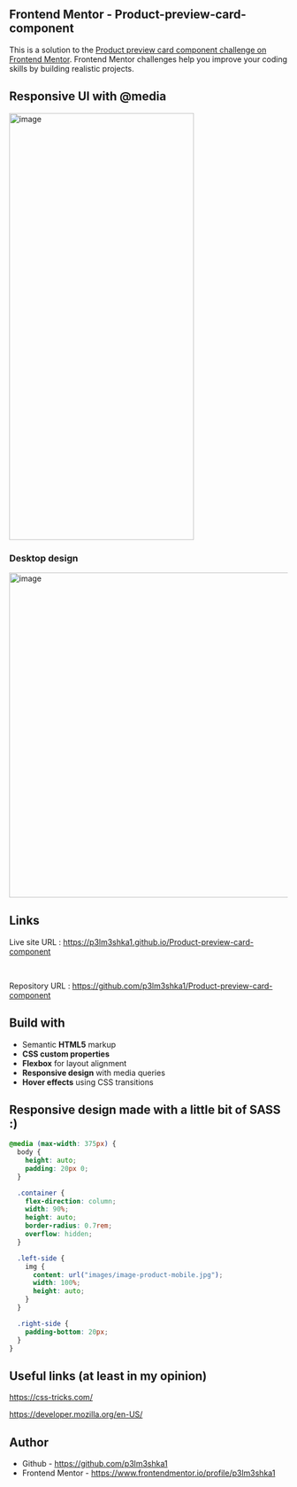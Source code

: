 ## Frontend Mentor - Product-preview-card-component


This is a solution to the [Product preview card component challenge on Frontend Mentor](https://www.frontendmentor.io/challenges/product-preview-card-component-GO7UmttRfa). Frontend Mentor challenges help you improve your coding skills by building realistic projects. 


## Responsive UI with **@media**

<img width="334" height="771" alt="image" src="https://github.com/user-attachments/assets/0a8367b0-e736-414d-b20e-9f4282adefcc" />



### Desktop design 

<img width="784" height="587" alt="image" src="https://github.com/user-attachments/assets/874ab2bf-2e9d-436e-9aa8-a07e435cd75f" />


## Links

Live site URL : https://p3lm3shka1.github.io/Product-preview-card-component

<br>

Repository URL : https://github.com/p3lm3shka1/Product-preview-card-component

## Build with

- Semantic **HTML5** markup  
- **CSS custom properties**  
- **Flexbox** for layout alignment  
- **Responsive design** with media queries  
- **Hover effects** using CSS transitions  


## Responsive design made with a little bit of SASS :) 

```css
@media (max-width: 375px) {
  body {
    height: auto;
    padding: 20px 0;
  }

  .container {
    flex-direction: column;
    width: 90%;
    height: auto;
    border-radius: 0.7rem;
    overflow: hidden;
  }

  .left-side {
    img {
      content: url("images/image-product-mobile.jpg");
      width: 100%;
      height: auto;
    }
  }

  .right-side {
    padding-bottom: 20px;
  }
}
```

## Useful links (at least in my opinion)

https://css-tricks.com/

https://developer.mozilla.org/en-US/

## Author

- Github - https://github.com/p3lm3shka1
- Frontend Mentor - https://www.frontendmentor.io/profile/p3lm3shka1
